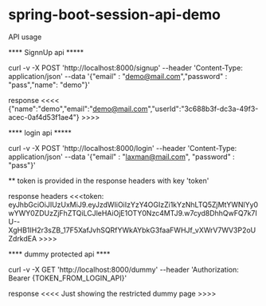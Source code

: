 # spring-boot-session-api-demo

API usage


**** SignnUp api *****

curl -v -X POST 'http://localhost:8000/signup' --header 'Content-Type: application/json' --data '{"email" : "demo@mail.com","password" : "pass","name": "demo"}'

response  <<<< {"name":"demo","email":"demo@mail.com","userId":"3c688b3f-dc3a-49f3-acec-0af4d53f1ae4"} >>>>





**** login api *****

curl -v -X POST 'http://localhost:8000/login' --header 'Content-Type: application/json' --data '{"email" : "laxman@mail.com", "password" : "pass"}'

** token is provided in the response headers with key 'token'

response headers  <<<token: eyJhbGciOiJIUzUxMiJ9.eyJzdWIiOiIzYzY4OGIzZi1kYzNhLTQ5ZjMtYWNlYy0wYWY0ZDUzZjFhZTQiLCJleHAiOjE1OTY0Nzc4MTJ9.w7cyd8DhhQwFQ7k7IU--XgHB1IH2r3sZB_17F5XafJvhSQRfYWkAYbkG3faaFWHJf_vXWrV7WV3P2oUZdrkdEA >>>>





**** dummy protected api ****

curl -v -X GET 'http://localhost:8000/dummy' --header 'Authorization: Bearer {TOKEN_FROM_LOGIN_API}'

response  <<<< Just showing the restricted dummy page >>>>
